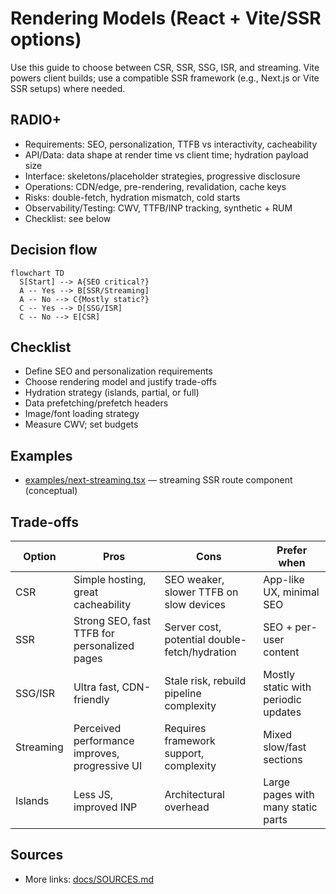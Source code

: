 # Rendering Models (React + Vite/SSR options)

Use this guide to choose between CSR, SSR, SSG, ISR, and streaming. Vite powers client builds; use a compatible SSR framework (e.g., Next.js or Vite SSR setups) where needed.

## RADIO+
- Requirements: SEO, personalization, TTFB vs interactivity, cacheability
- API/Data: data shape at render time vs client time; hydration payload size
- Interface: skeletons/placeholder strategies, progressive disclosure
- Operations: CDN/edge, pre-rendering, revalidation, cache keys
- Risks: double-fetch, hydration mismatch, cold starts
- Observability/Testing: CWV, TTFB/INP tracking, synthetic + RUM
- Checklist: see below

## Decision flow
```mermaid
flowchart TD
  S[Start] --> A{SEO critical?}
  A -- Yes --> B[SSR/Streaming]
  A -- No --> C{Mostly static?}
  C -- Yes --> D[SSG/ISR]
  C -- No --> E[CSR]
```

## Checklist
- Define SEO and personalization requirements
- Choose rendering model and justify trade-offs
- Hydration strategy (islands, partial, or full)
- Data prefetching/prefetch headers
- Image/font loading strategy
- Measure CWV; set budgets

## Examples
- [examples/next-streaming.tsx](./examples/next-streaming.tsx) — streaming SSR route component (conceptual)

## Trade-offs

| Option    | Pros                                          | Cons                                          | Prefer when |
|-----------|-----------------------------------------------|-----------------------------------------------|-------------|
| CSR       | Simple hosting, great cacheability            | SEO weaker, slower TTFB on slow devices       | App-like UX, minimal SEO |
| SSR       | Strong SEO, fast TTFB for personalized pages  | Server cost, potential double-fetch/hydration | SEO + per-user content |
| SSG/ISR   | Ultra fast, CDN-friendly                      | Stale risk, rebuild pipeline complexity       | Mostly static with periodic updates |
| Streaming | Perceived performance improves, progressive UI| Requires framework support, complexity        | Mixed slow/fast sections |
| Islands   | Less JS, improved INP                         | Architectural overhead                        | Large pages with many static parts |

## Sources
- More links: [docs/SOURCES.md](../../docs/SOURCES.md)

